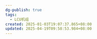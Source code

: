 ```yaml
---
dg-publish: true
tags:
  - LCU机组
created: 2025-01-03T19:07:37.865+08:00
updated: 2025-04-19T09:58:53.984+08:00
---
```

